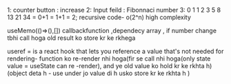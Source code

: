 <!-- useMemo hook -->
1: counter button : increase
2: Input feild : Fibonnaci number
3: 0 1 1 2 3 5 8 13 21 34 = 0+1 = 1+1 = 2;
recursive code- o(2^n) high complexity

useMemo(()=>(),[]) callbackfunction ,dependecy array , if number change tbhi call hoga old result ko store kr ke rkhega


useref = is a react hook that lets you reference a value that's not needed for rendering- function ko re-render nhi hoga(fir se call nhi hoga(only state value = useState can re -render), and ye old value ko hold kr ke rkhta h)
(object deta h - use under jo value di h usko store kr ke rkhta h )